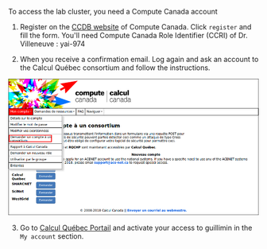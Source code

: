 To access the lab cluster, you need a Compute Canada account

1. Register on the [CCDB website][ccdb] of Compute Canada. Click `register` and fill the form. You'll need Compute Canada Role Identifier (CCRI) of Dr. Villeneuve : yai-974

2. When you receive a confirmation email. Log again and ask an account to the Calcul Québec consortium and follow the instructions.

![cc-consortium](./data/cc-consortium.png)

3. Go to [Calcul Québec Portail][calculquebec] and activate your access to guillimin in the `My account` section.

[ccdb]: https://ccdb.computecanada.ca/
[calculquebec]: https://portail.calculquebec.ca/
